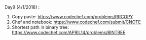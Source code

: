 Day9 (4/1/2018) :
1. Copy paste: https://www.codechef.com/problems/RRCOPY
2. Chef and notebook: https://www.codechef.com/submit/CNOTE
3. Shortest path in binary tree: https://www.codechef.com/APRIL14/problems/BINTREE 